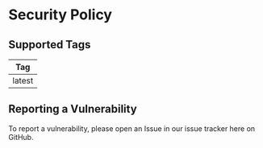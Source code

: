 # Security Policy

## Supported Tags

| Tag     |
| ------- |
| latest  |

## Reporting a Vulnerability

To report a vulnerability, please open an Issue in our issue tracker here on GitHub.
